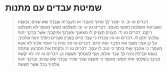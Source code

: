 # שמיטת עבדים עם מתנות

> דברים טו יב: כִּי יִמָּכֵר לְךָ אָחִיךָ הָעִבְרִי אוֹ הָעִבְרִיָּה וַעֲבָדְךָ שֵׁשׁ שָׁנִים; וּבַשָּׁנָה הַשְּׁבִיעִת תְּשַׁלְּחֶנּוּ חָפְשִׁי מֵעִמָּךְ.
> דברים טו יג: וְכִי תְשַׁלְּחֶנּוּ חָפְשִׁי מֵעִמָּךְ לֹא תְשַׁלְּחֶנּוּ רֵיקָם.
> דברים טו יד: הַעֲנֵיק תַּעֲנִיק לוֹ מִצֹּאנְךָ וּמִגָּרְנְךָ וּמִיִּקְבֶךָ:  אֲשֶׁר בֵּרַכְךָ יְהוָה אֱלֹהֶיךָ תִּתֶּן לוֹ.
> דברים טו טו: וְזָכַרְתָּ כִּי עֶבֶד הָיִיתָ בְּאֶרֶץ מִצְרַיִם וַיִּפְדְּךָ יְהוָה אֱלֹהֶיךָ; עַל כֵּן אָנֹכִי מְצַוְּךָ אֶת הַדָּבָר הַזֶּה הַיּוֹם.
> דברים טו טז: וְהָיָה כִּי יֹאמַר אֵלֶיךָ לֹא אֵצֵא מֵעִמָּךְ:  כִּי אֲהֵבְךָ וְאֶת בֵּיתֶךָ כִּי טוֹב לוֹ עִמָּךְ.
> דברים טו יז: וְלָקַחְתָּ אֶת הַמַּרְצֵעַ וְנָתַתָּה בְאָזְנוֹ וּבַדֶּלֶת וְהָיָה לְךָ עֶבֶד עוֹלָם; וְאַף לַאֲמָתְךָ תַּעֲשֶׂה כֵּן.
> דברים טו יח: לֹא יִקְשֶׁה בְעֵינֶךָ בְּשַׁלֵּחֲךָ אֹתוֹ חָפְשִׁי מֵעִמָּךְ כִּי מִשְׁנֶה שְׂכַר שָׂכִיר עֲבָדְךָ שֵׁשׁ שָׁנִים; וּבֵרַכְךָ יְהוָה אֱלֹהֶיךָ בְּכֹל אֲשֶׁר תַּעֲשֶׂה.
 

